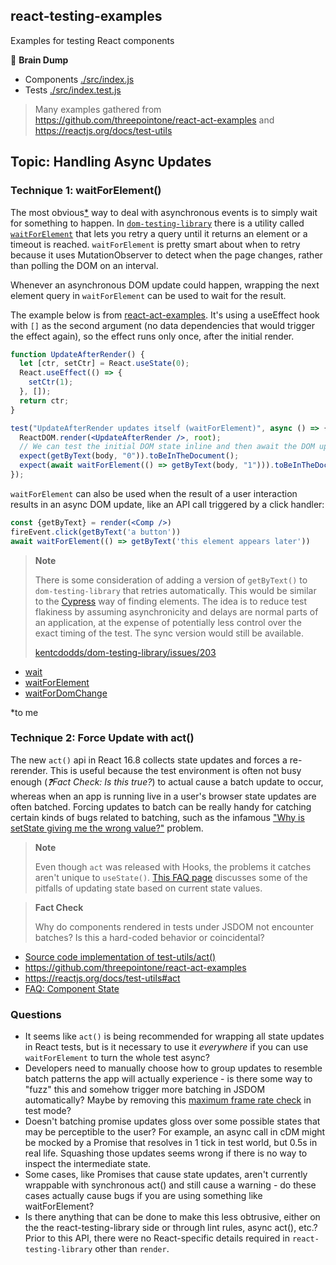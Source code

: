 react-testing-examples
----------------------

Examples for testing React components

🚧 **Brain Dump**

- Components [./src/index.js](./src/index.js)
- Tests [./src/index.test.js](./src/index.test.js)

> Many examples gathered from https://github.com/threepointone/react-act-examples and https://reactjs.org/docs/test-utils

## Topic: Handling Async Updates

### Technique 1: waitForElement()

The most obvious[\*](#ymmv) way to deal with asynchronous events is to simply wait for something to happen. In [`dom-testing-library`][dtl] there is a utility called [`waitForElement`][waitforelement] that lets you retry a query until it returns an element or a timeout is reached. `waitForElement` is pretty smart about when to retry because it uses MutationObserver to detect when the page changes, rather than polling the DOM on an interval.

Whenever an asynchronous DOM update could happen, wrapping the next element query in `waitForElement` can be used to wait for the result.

The example below is from [react-act-examples][react-act-examples]. It's using a useEffect hook with `[]` as the second argument (no data dependencies that would trigger the effect again), so the effect runs only once, after the initial render.

```jsx
function UpdateAfterRender() {
  let [ctr, setCtr] = React.useState(0);
  React.useEffect(() => {
    setCtr(1);
  }, []);
  return ctr;
}
```

```jsx
test("UpdateAfterRender updates itself (waitForElement)", async () => {
  ReactDOM.render(<UpdateAfterRender />, root);
  // We can test the initial DOM state inline and then await the DOM update
  expect(getByText(body, "0")).toBeInTheDocument();
  expect(await waitForElement(() => getByText(body, "1"))).toBeInTheDocument();
});
```

`waitForElement` can also be used when the result of a user interaction results in an async DOM update, like an API call triggered by a click handler:

```jsx
const {getByText} = render(<Comp />)
fireEvent.click(getByText('a button'))
await waitForElement(() => getByText('this element appears later'))
```

> **Note**
>
> There is some consideration of adding a version of `getByText()` to `dom-testing-library` that retries automatically. This would be similar to the [Cypress](https://cypress.io) way of finding elements. The idea is to reduce test flakiness by assuming asynchronicity and delays are normal parts of an application, at the expense of potentially less control over the exact timing of the test. The sync version would still be available.
> 
> [kentcdodds/dom-testing-library/issues/203](https://github.com/kentcdodds/dom-testing-library/issues/203)

- [wait](https://testing-library.com/docs/api-async#wait)
- [waitForElement](https://testing-library.com/docs/api-async#waitforelement)
- [waitForDomChange](https://testing-library.com/docs/api-async#waitfordomchange)

<a id="ymmv"></a>
\*to me

### Technique 2: Force Update with act()

The new `act()` api in React 16.8 collects state updates and forces a re-rerender. This is useful because the test environment is often not busy enough (_❓Fact Check: Is this true?_) to actual cause a batch update to occur, whereas when an app is running live in a user's browser state updates are often batched. Forcing updates to batch can be really handy for catching certain kinds of bugs related to batching, such as the infamous ["Why is setState giving me the wrong value?"](https://reactjs.org/docs/faq-state.html#why-is-setstate-giving-me-the-wrong-value) problem. 

> **Note**
>
> Even though `act` was released with Hooks, the problems it catches aren't unique to `useState()`. [This FAQ page](https://reactjs.org/docs/faq-state.html) discusses some of the pitfalls of updating state based on current state values.

> **Fact Check**
>
> Why do components rendered in tests under JSDOM not encounter batches? Is this a hard-coded behavior or coincidental?

- [Source code implementation of test-utils/act()](https://github.com/facebook/react/blob/1493abd7e0e8a3c9c09285c1b990ecb79a53e640/packages/react-dom/src/test-utils/ReactTestUtils.js#L393-L445)
- https://github.com/threepointone/react-act-examples
- https://reactjs.org/docs/test-utils#act
- [FAQ: Component State](https://reactjs.org/docs/faq-state.html)

### Questions

- It seems like `act()` is being recommended for wrapping all state updates in React tests, but is it necessary to use it _everywhere_ if you can use `waitForElement` to turn the whole test async?
- Developers need to manually choose how to group updates to resemble batch patterns the app will actually experience - is there some way to "fuzz" this and somehow trigger more batching in JSDOM automatically? Maybe by removing this [maximum frame rate check](https://github.com/facebook/react/blob/bc9818f24d55e681aea39ecae59b8f544318169d/packages/scheduler/src/Scheduler.js#L668-L672) in test mode? 
- Doesn't batching promise updates gloss over some possible states that may be perceptible to the user? For example, an async call in cDM might be mocked by a Promise that resolves in 1 tick in test world, but 0.5s in real life. Squashing those updates seems wrong if there is no way to inspect the intermediate state.
- Some cases, like Promises that cause state updates, aren't currently wrappable with synchronous act() and still cause a warning - do these cases actually cause bugs if you are using something like waitForElement?
- Is there anything that can be done to make this less obtrusive, either on the the react-testing-library side or through lint rules, async act(), etc.? Prior to this API, there were no React-specific details required in `react-testing-library` other than `render`.

[dtl]: https://testing-library.com
[waitforelement]: https://testing-library.com/docs/api-async
[react-act-examples]:  https://github.com/threepointone/react-act-examples

